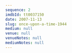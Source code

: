 ```yaml
---
sequence: 2
imdbId: tt0037150
date: 2007-11-13
slug: once-upon-a-time-1944
medium: null
venue: null
venueNotes: null
mediumNotes: null
---
```


